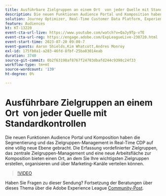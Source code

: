```yaml
---
title: Ausführbare Zielgruppen an einem Ort ​ von jeder Quelle mit Standardkontrollen
description: Die neuen Funktionen Audience Portal und Komposition haben die Segmentierung und das Zielgruppen-Management in Real-Time CDP auf eine völlig neue Ebene gebracht. Die Erfassung vordefinierter Zielgruppen, das zentrale Zielgruppen-Management und eine neue Arbeitsfläche zur Komposition bieten einen Ort, an dem Sie Ihre wichtigsten Zielgruppen erstellen, organisieren und über Marketing-Kanäle verteilen können.
solution: Journey Optimizer, Real-Time Customer Data Platform, Experience Platform
feature: Audiences
kt: KT-13220
event-cta-url-live: https://www.youtube.com/watch?v=QaJy9Tp-vTE
event-cta-url-reg: https://engage.adobe.com/ExpLeagueLive-230720.html
event-start-time: 2023-07-20 09:00-7
event-guests: Aaron Shields,Kim Whatcott,Andres Monroy
exl-id: 175fb0a1-a283-46fd-8fbf-25ba83014eab
duration: 3740
source-git-commit: 0b2f63198af8767f24783dbafd244c9398c24f33
workflow-type: tm+mt
source-wordcount: '139'
ht-degree: 0%

---
```


# Ausführbare Zielgruppen an einem Ort &#x200B; von jeder Quelle mit Standardkontrollen

Die neuen Funktionen Audience Portal und Komposition haben die Segmentierung und das Zielgruppen-Management in Real-Time CDP auf eine völlig neue Ebene gebracht. Die Erfassung vordefinierter Zielgruppen, das zentrale Zielgruppen-Management und eine neue Arbeitsfläche zur Komposition bieten einen Ort, an dem Sie Ihre wichtigsten Zielgruppen erstellen, organisieren und über Marketing-Kanäle verteilen können.

>[!VIDEO](https://video.tv.adobe.com/v/3421425/?quality=12&learn=on)

Haben Sie Fragen zu dieser Sendung? Fortsetzung der Beratungen über dieses Thema über die Adobe Experience League [Community-Post](https://experienceleaguecommunities.adobe.com/t5/adobe-experience-platform/experience-league-live-post-session-discussion-actionable/m-p/607073#M366).

